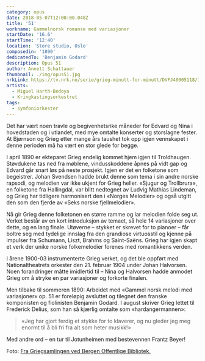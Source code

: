 ```yaml
---
category: opus
date: 2018-05-07T12:00:00.048Z
title: '51'
workname: Gammelnorsk romanse med variasjoner
startDate: '16.6'
startTime: '12:40'
location: 'Store studio, Oslo'
composedin: '1890'
dedicatedTo: 'Benjamin Godard'
description: Opus 51
author: Annett Schattauer
thumbnail: ./img/opus51.jpg
nrkLink: https://tv.nrk.no/serie/grieg-minutt-for-minutt/DVFJ40005118/16-06-2018
artists:
  - Miguel Harth-Bedoya
  - Kringkastingsorkestret
tags:
  - symfoniorkester
---
```

Det har vært noen travle og begivenhetsrike måneder for Edvard og Nina i hovedstaden og i utlandet, med mye omtalte konserter og storslagne fester. At Bjørnson og Grieg etter mange års taushet tok opp igjen vennskapet i denne perioden må ha vært en stor glede for begge.

I april 1890 er ekteparet Grieg endelig kommet hjem igjen til Troldhaugen. Støvdukene tas ned fra møblene, vindusskoddene åpnes på vidt gap og Edvard går snart løs på neste prosjekt. Igjen er det en folketone som begeistrer. Johan Svendsen hadde brukt denne som tema i sin andre norske rapsodi, og melodien var ikke ukjent for Grieg heller. «Sjugur og Trollbrura», en folketone fra Hallingdal, var blitt nedtegnet av Ludvig Mathias Lindeman, og Grieg har tidligere harmonisert den i «Norges Melodier» og også utgitt den som den fjerde av «Seks norske fjellmelodier».

Nå gir Grieg denne folketonen en større ramme og lar melodien folde seg ut. Verket består av en kort introduksjon av temaet, så hele 14 variasjoner over dette, og en lang finale. Utøverne – stykket er skrevet for to pianoer – får boltre seg med tydelige innslag fra den grandiose virtuosstil og kjenne på impulser fra Schumann, Liszt, Brahms og Saint-Saëns. Grieg har igjen skapt et verk der unike norske folkemelodier forenes med romantikkens verden.

I årene 1900-03 instrumenterte Grieg verket, og det ble oppført med Nationaltheatrets orkester den 21. februar 1904 under Johan Halvorsen. Noen forandringer måtte imidlertid til – Nina og Halvorsen hadde anmodet Grieg om å stryke en par variasjoner og forkorte finalen.

Men tilbake til sommeren 1890: Arbeidet med «Gammel norsk melodi med variasjoner» op. 51 er foreløpig avsluttet og tilegnet den franske komponisten og fiolinisten Benjamin Godard. I august skriver Grieg lettet til Frederick Delius, som han så kjærlig omtalte som «hardangermannen»:

> «Jeg har gjort ferdig et stykke for to klaverer, og nu gleder jeg meg enormt til å bli fri fra alt som heter musikk!»

Med andre ord – en tur til Jotunheimen med bestevennen Frantz Beyer!

Foto: <a href="http://www.bergen.folkebibl.no/cgi-bin/websok-grieg?tnr=241517" target="_blank">Fra Griegsamlingen ved Bergen Offentlige Bibliotek.</a>
